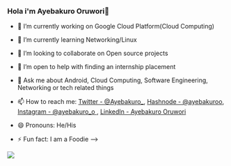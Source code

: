 ### Hola i'm Ayebakuro Oruwori👋



- 🔭 I’m currently working on Google Cloud Platform(Cloud Computing)
- 🌱 I’m currently learning Networking/Linux
- 👯 I’m looking to collaborate on Open source projects
- 🤔 I’m open to help with finding an internship placement
- 💬 Ask me about Android, Cloud Computing, Software Engineering, Networking or tech related things
- 📫 How to reach me:
                    [Twitter - @Ayebakuro_](https://twitter.com/Ayebakuroo_),
                    [Hashnode - @ayebakuroo](https://ayebakuroo.hashnode.dev),
                    [Instagram - @ayebakuro_o  ](https://www.instagram.com/ayebakuro_o/),
                    [LinkedIn - Ayebakuro Oruwori ](https://www.linkedin.com/in/ayebakuro-oruwori-776846138/)
 
- 😄 Pronouns: He/His
- ⚡ Fun fact: I am a Foodie
-->

<img src="https://github-readme-stats.vercel.app/api?username=AyebakuroOruwori&&show_icons=true&title_color=fffffff&icon_color=bb2acf&text_color=daf7dc&bg_color=151515">
